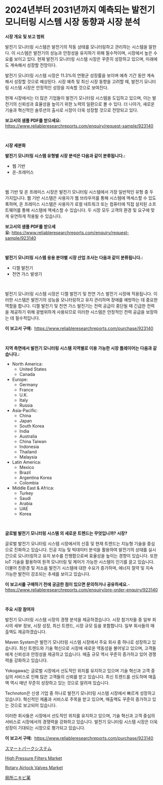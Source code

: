 <p><h1>2024년부터 2031년까지 예측되는 발전기 모니터링 시스템 시장 동향과 시장 분석</h1></p><p><strong>시장 개요 및 보고 범위</strong></p>
<p><p>발전기 모니터링 시스템은 발전기의 작동 상태를 모니터링하고 관리하는 시스템을 말한다. 이 시스템은 발전기의 성능과 안정성을 유지하기 위해 필수적이며, 시장에서 높은 수요를 보이고 있다. 현재 발전기 모니터링 시스템 시장은 꾸준히 성장하고 있으며, 미래에도 계속해서 성장할 전망이다.</p><p>발전기 모니터링 시스템 시장은 11.3%의 연평균 성장률을 보이며 예측 기간 동안 계속해서 성장할 것으로 예상된다. 시장 예측 및 최신 시장 동향을 고려할 때, 발전기 모니터링 시스템 시장은 안정적인 성장을 지속할 것으로 보여진다.</p><p>현재 시장에서는 더 많은 기업들이 발전기 모니터링 시스템을 도입하고 있으며, 이는 발전기의 신뢰성과 효율성을 높이기 위한 노력의 일환으로 볼 수 있다. 더 나아가, 새로운 기술과 혁신적인 솔루션의 출시로 시장이 더욱 성장할 것으로 전망되고 있다.</p></p>
<p><strong>보고서의 샘플 PDF를 받으세요:</strong> <a href="https://www.reliableresearchreports.com/enquiry/request-sample/923140">https://www.reliableresearchreports.com/enquiry/request-sample/923140</a></p>
<p>&nbsp;</p>
<p><strong>시장 세분화</strong></p>
<p><strong>발전기 모니터링 시스템 유형별 시장 분석은 다음과 같이 분류됩니다.:</strong></p>
<p><ul><li>웹 기반</li><li>온-프레미스</li></ul></p>
<p>&nbsp;</p>
<p><p>웹 기반 및 온 프레미스 시장은 발전기 모니터링 시스템에서 가장 일반적인 유형 중 두 가지입니다. 웹 기반 시스템은 사용자가 웹 브라우저를 통해 시스템에 액세스할 수 있도록하며, 온 프레미스 시스템은 사용자가 로컬 네트워크 또는 컴퓨터에 직접 설치된 소프트웨어를 통해 시스템에 액세스할 수 있습니다. 두 시장 모두 고객의 환경 및 요구에 맞게 유연하게 적용될 수 있습니다.</p></p>
<p><strong>보고서의 샘플 PDF를 받으세요:</strong>&nbsp;<a href="https://www.reliableresearchreports.com/enquiry/request-sample/923140">https://www.reliableresearchreports.com/enquiry/request-sample/923140</a></p>
<p>&nbsp;</p>
<p><strong> 발전기 모니터링 시스템 응용 분야별 시장 산업 조사는 다음과 같이 분류됩니다.:</strong></p>
<p><ul><li>디젤 발전기</li><li>천연 가스 발생기</li></ul></p>
<p>&nbsp;</p>
<p><p>발전기 모니터링 시스템 시장은 디젤 발전기 및 천연 가스 발전기 시장에 적용됩니다. 이러한 시스템은 발전기의 성능을 모니터링하고 유지 관리하며 장애를 예방하는 데 중요한 역할을 합니다. 디젤 발전기 및 천연 가스 발전기는 전력 공급이 중단될 때 긴급한 전력을 제공하기 위해 광범위하게 사용되므로 이러한 시스템은 안정적인 전력 공급을 보장하는 데 필수적입니다.</p></p>
<p><strong>이 보고서 구매:</strong>&nbsp; <a href="https://www.reliableresearchreports.com/purchase/923140">https://www.reliableresearchreports.com/purchase/923140</a></p>
<p>&nbsp;</p>
<p><strong>지역 측면에서 발전기 모니터링 시스템 지역별로 이용 가능한 시장 플레이어는 다음과 같습니다.:</strong></p>
<p><ul>
    <li>
        North America:
        <ul>
            <li>United States</li>
            <li>Canada</li>
        </ul>
    </li>
    <li>
        Europe:
        <ul>
            <li>Germany</li>
            <li>France</li>
            <li>U.K.</li>
            <li>Italy</li>
            <li>Russia</li>
        </ul>
    </li>
    <li>
        Asia-Pacific:
        <ul>
            <li>China</li>
            <li>Japan</li>
            <li>South Korea</li>
            <li>India</li>
            <li>Australia</li>
            <li>China Taiwan</li>
            <li>Indonesia</li>
            <li>Thailand</li>
            <li>Malaysia</li>
        </ul>
    </li>
    <li>
        Latin America:
        <ul>
            <li>Mexico</li>
            <li>Brazil</li>
            <li>Argentina Korea</li>
            <li>Colombia</li>
        </ul>
    </li>
    <li>
        Middle East & Africa:
        <ul>
            <li>Turkey</li>
            <li>Saudi</li>
            <li>Arabia</li>
            <li>UAE</li>
            <li>Korea</li>
        </ul>
    </li>
    </ul></p>
<p>&nbsp;</p>
<p><strong>글로벌 발전기 모니터링 시스템 의 새로운 트렌드는 무엇입니까? 시장?</strong></p>
<p><p>글로벌 발전기 모니터링 시스템 시장에서의 신흥 및 현재 트렌드는 지능형 기술을 중심으로 진화하고 있습니다. 인공 지능 및 빅데이터 분석을 활용하여 발전기의 상태를 실시간으로 모니터링하고 유지 보수를 진행함으로써 효율성을 높이는 경향이 있습니다. 또한 IoT 기술을 활용하여 원격 모니터링 및 제어가 가능한 시스템이 인기를 끌고 있습니다. 더불어 친환경 및 저소음 발전기 시스템에 대한 수요가 증가하며, 에너지 절약 및 지속 가능한 발전이 강조되는 추세를 보이고 있습니다.</p></p>
<p><strong>이 보고서를 구매하기 전에 궁금한 점이 있으면 문의하거나 공유하세요.</strong>- <a href="https://www.reliableresearchreports.com/enquiry/pre-order-enquiry/923140">https://www.reliableresearchreports.com/enquiry/pre-order-enquiry/923140</a></p>
<p>&nbsp;</p>
<p><strong>주요 시장 참여자</strong></p>
<p><p>발전기 모니터링 시스템 시장의 경쟁 분석을 제공하겠습니다. 시장 참가자들 중 일부 회사의 세부 정보, 시장 성장, 최신 트렌드, 시장 규모 등을 포함합니다. 일부 회사들의 매출액도 제공하겠습니다.</p><p>Maven System은 발전기 모니터링 시스템 시장에서 주요 회사 중 하나로 성장하고 있습니다. 최신 트렌드와 기술 혁신으로 시장에 새로운 역동성을 불어넣고 있으며, 고객들에게 신뢰성과 안정성을 제공하고 있습니다. 매출 규모 역시 꾸준히 증가하고 있어 경쟁력을 강화하고 있습니다.</p><p>Yokogawa는 글로벌 시장에서 선도적인 위치를 유지하고 있으며 기술 혁신과 고객 중심의 서비스로 인해 많은 고객들의 신뢰를 받고 있습니다. 최신 트렌드를 선도하며 매출액 역시 매년 꾸준히 성장하고 있는 것으로 알려져 있습니다.</p><p>Technoton은 신생 기업 중 하나로 발전기 모니터링 시스템 시장에서 빠르게 성장하고 있습니다. 혁신적인 제품과 서비스로 주목을 받고 있으며, 매출액도 꾸준히 증가하고 있는 것으로 보고되어 있습니다.</p><p>이러한 회사들은 시장에서 선도적인 위치를 유지하고 있으며, 기술 혁신과 고객 중심의 서비스로 시장에서의 경쟁력을 강화하고 있습니다. 발전기 모니터링 시스템 시장은 더욱 성장이 기대되는 시장으로 평가되고 있습니다.</p></p>
<p><strong>이 보고서 구매:</strong>&nbsp;&nbsp;<a href="https://www.reliableresearchreports.com/purchase/923140">https://www.reliableresearchreports.com/purchase/923140</a></p>
<p><p><a href="https://github.com/mohamedbakry57/Market-Research-Report-List-2/blob/main/9648060182699.md">スマートパークシステム</a></p><p><a href="https://issuu.com/reportprime-2/docs/high-pressure-filters-market-size-2030.pptx">High Pressure Filters Market</a></p><p><a href="https://issuu.com/reportprime-2/docs/rotary-airlock-valves-market-size-2030.pptx">Rotary Airlock Valves Market</a></p><p><a href="https://github.com/lababdou/Market-Research-Report-List-2/blob/main/3367466182700.md">局所ニキビ薬</a></p></p>
